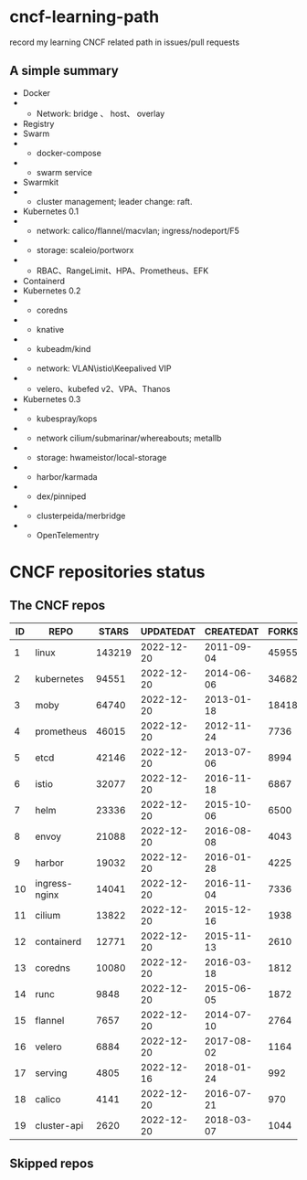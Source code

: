 # cncf-learning-path
record my learning CNCF related path in issues/pull requests

## A simple summary
- Docker
- - Network: bridge 、 host、 overlay
- Registry
- Swarm
- - docker-compose
- - swarm service
- Swarmkit
- - cluster management; leader change: raft.
- Kubernetes 0.1
- - network: calico/flannel/macvlan; ingress/nodeport/F5
- - storage: scaleio/portworx
- - RBAC、RangeLimit、HPA、Prometheus、EFK
- Containerd
- Kubernetes 0.2
- - coredns
- - knative
- - kubeadm/kind
- - network: VLAN\istio\Keepalived VIP
- - velero、kubefed v2、VPA、Thanos
- Kubernetes 0.3
- - kubespray/kops
- - network cilium/submarinar/whereabouts; metallb
- - storage: hwameistor/local-storage
- - harbor/karmada
- - dex/pinniped
- - clusterpeida/merbridge
- - OpenTelementry

# CNCF repositories status
<!--START_SECTION:github_repos-->
## The CNCF repos
| ID |     REPO      | STARS  | UPDATEDAT  | CREATEDAT  | FORKSCOUNT |
|----|---------------|--------|------------|------------|------------|
|  1 | linux         | 143219 | 2022-12-20 | 2011-09-04 |      45955 |
|  2 | kubernetes    |  94551 | 2022-12-20 | 2014-06-06 |      34682 |
|  3 | moby          |  64740 | 2022-12-20 | 2013-01-18 |      18418 |
|  4 | prometheus    |  46015 | 2022-12-20 | 2012-11-24 |       7736 |
|  5 | etcd          |  42146 | 2022-12-20 | 2013-07-06 |       8994 |
|  6 | istio         |  32077 | 2022-12-20 | 2016-11-18 |       6867 |
|  7 | helm          |  23336 | 2022-12-20 | 2015-10-06 |       6500 |
|  8 | envoy         |  21088 | 2022-12-20 | 2016-08-08 |       4043 |
|  9 | harbor        |  19032 | 2022-12-20 | 2016-01-28 |       4225 |
| 10 | ingress-nginx |  14041 | 2022-12-20 | 2016-11-04 |       7336 |
| 11 | cilium        |  13822 | 2022-12-20 | 2015-12-16 |       1938 |
| 12 | containerd    |  12771 | 2022-12-20 | 2015-11-13 |       2610 |
| 13 | coredns       |  10080 | 2022-12-20 | 2016-03-18 |       1812 |
| 14 | runc          |   9848 | 2022-12-20 | 2015-06-05 |       1872 |
| 15 | flannel       |   7657 | 2022-12-20 | 2014-07-10 |       2764 |
| 16 | velero        |   6884 | 2022-12-20 | 2017-08-02 |       1164 |
| 17 | serving       |   4805 | 2022-12-16 | 2018-01-24 |        992 |
| 18 | calico        |   4141 | 2022-12-20 | 2016-07-21 |        970 |
| 19 | cluster-api   |   2620 | 2022-12-20 | 2018-03-07 |       1044 |



## Skipped repos
<!--END_SECTION:github_repos-->
